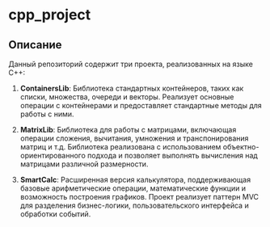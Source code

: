# cpp_project

## Описание

Данный репозиторий содержит три проекта, реализованных на языке C++:

1. **ContainersLib**: Библиотека стандартных контейнеров, таких как списки, множества, очереди и векторы. Реализует основные операции с контейнерами и предоставляет стандартные методы для работы с ними.

2. **MatrixLib**: Библиотека для работы с матрицами, включающая операции сложения, вычитания, умножения и транспонирования матриц и т.д. Библиотека реализована с использованием объектно-ориентированного подхода и позволяет выполнять вычисления над матрицами различной размерности.

3. **SmartCalc**: Расширенная версия калькулятора, поддерживающая базовые арифметические операции, математические функции и возможность построения графиков. Проект реализует паттерн MVC для разделения бизнес-логики, пользовательского интерфейса и обработки событий.
